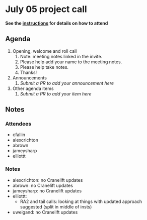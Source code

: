# July 05 project call

**See the [instructions](../README.md) for details on how to attend**

## Agenda
1. Opening, welcome and roll call
    1. Note: meeting notes linked in the invite.
    1. Please help add your name to the meeting notes.
    1. Please help take notes.
    1. Thanks!
1. Announcements
    1. _Submit a PR to add your announcement here_
1. Other agenda items
    1. _Submit a PR to add your item here_

## Notes

### Attendees

- cfallin
- alexcrichton
- abrown
- jameysharp
- elliottt

### Notes

- alexcrichton: no Cranelift updates
- abrown: no Cranelift updates
- jameysharp: no Cranelift updates
- elliottt:
  - RA2 and tail calls: looking at things with updated approach suggested
    (split in middle of insts)
- uweigand: no Cranelift updates
